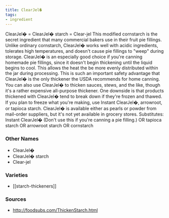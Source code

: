 ```yaml
---
title: ClearJel�
tags:
- ingredient
---
```

ClearJel� = ClearJel� starch = Clear-jel This modified cornstarch is the secret ingredient that many commercial bakers use in their fruit pie fillings. Unlike ordinary cornstarch, ClearJel� works well with acidic ingredients, tolerates high temperatures, and doesn't cause pie fillings to "weep" during storage. ClearJel� is an especially good choice if you're canning homemade pie fillings, since it doesn't begin thickening until the liquid begins to cool. This allows the heat the be more evenly distributed within the jar during processing. This is such an important safety advantage that ClearJel� is the only thickener the USDA recommends for home canning. You can also use ClearJel� to thicken sauces, stews, and the like, though it's a rather expensive all-purpose thickener. One downside is that products thickened with ClearJel� tend to break down if they're frozen and thawed. If you plan to freeze what you're making, use Instant ClearJel�, arrowroot, or tapioca starch. ClearJel� is available either as pearls or powder from mail-order suppliers, but it's not yet available in grocery stores. Substitutes: Instant ClearJel� (Don't use this if you're canning a pie filling.) OR tapioca starch OR arrowroot starch OR cornstarch

### Other Names

* ClearJel�
* ClearJel� starch
* Clear-jel

### Varieties

* [[starch-thickeners]]

### Sources
* http://foodsubs.com/ThickenStarch.html
